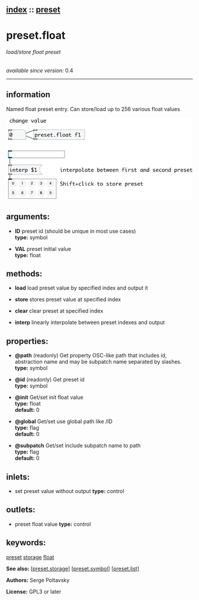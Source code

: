 [index](index.html) :: [preset](category_preset.html)
---

# preset.float

###### load/store float preset

*available since version:* 0.4

---


## information
Named float preset entry. Can store/load up to 256 various float values



[![example](../examples/img/preset.float.jpg)](../examples/pd/preset.float.pd)



## arguments:

* **ID**
preset id (should be unique in most use cases)<br>
__type:__ symbol<br>

* **VAL**
preset initial value<br>
__type:__ float<br>



## methods:

* **load**
load preset value by specified index and output it<br>

* **store**
stores preset value at specified index<br>

* **clear**
clear preset at specified index<br>

* **interp**
linearly interpolate between preset indexes and output<br>




## properties:

* **@path** (readonly)
Get property OSC-like path that includes id, abstraction name and may be subpatch
name separated by slashes.<br>
__type:__ symbol<br>

* **@id** (readonly)
Get preset id<br>
__type:__ symbol<br>

* **@init** 
Get/set init float value<br>
__type:__ float<br>
__default:__ 0<br>

* **@global** 
Get/set use global path like /ID<br>
__type:__ flag<br>
__default:__ 0<br>

* **@subpatch** 
Get/set include subpatch name to path<br>
__type:__ flag<br>
__default:__ 0<br>



## inlets:

* set preset value without output 
__type:__ control<br>



## outlets:

* preset float value
__type:__ control<br>



## keywords:

[preset](keywords/preset.html)
[storage](keywords/storage.html)
[float](keywords/float.html)



**See also:**
[\[preset.storage\]](preset.storage.html)
[\[preset.symbol\]](preset.symbol.html)
[\[preset.list\]](preset.list.html)




**Authors:** Serge Poltavsky




**License:** GPL3 or later





